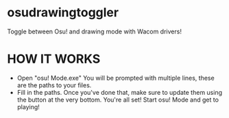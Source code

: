 # osudrawingtoggler
 Toggle between Osu! and drawing mode with Wacom drivers!


# HOW IT WORKS

- Open "osu! Mode.exe"
You will be prompted with multiple lines, these are the paths to your files.
- Fill in the paths.
Once you've done that, make sure to update them using the button at the very bottom.
You're all set! Start osu! Mode and get to playing!
